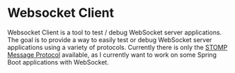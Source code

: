 # Websocket Client
Websocket Client is a tool to test / debug WebSocket server applications.
<br>
The goal is to provide a way to easily test or debug WebSocket server applications using a variety of protocols.
Currently there is only the [STOMP Message Protocol](https://stomp.github.io/) available, as I currently want to work on some Spring Boot applications with WebSocket.
